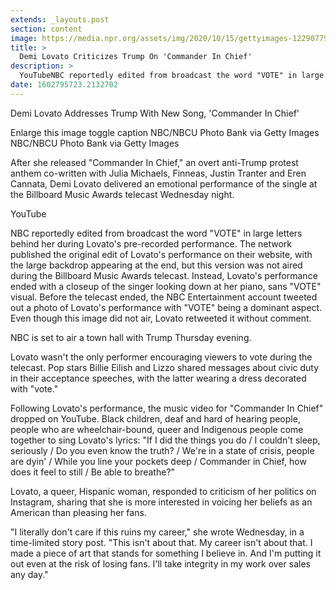 ```yaml
--- 
extends: _layouts.post 
section: content 
image: https://media.npr.org/assets/img/2020/10/15/gettyimages-1229077969_wide-1b202eeb83732aa001ab8959ed3d6d8280d6d6ee.jpg?s=1400 
title: > 
  Demi Lovato Criticizes Trump On 'Commander In Chief' 
description: > 
  YouTubeNBC reportedly edited from broadcast the word "VOTE" in large letters behind her during Lovato's pre-recorded performance.Instead, Lovato's performance ended with a closeup of the singer looking down at her piano, sans "VOTE" visual.Before the telecast ended, the NBC Entertainment account tweeted out a photo of Lovato's performance with "VOTE" being a dominant aspect.Following Lovato's performance, the music video for "Commander In Chief" dropped on YouTube./ We're in a state of crisis, people are dyin' / While you line your pockets deep / Commander in Chief, how does it feel to still / Be able to breathe?" 
date: 1602795723.2132702 
--- 
```

Demi Lovato Addresses Trump With New Song, 'Commander In Chief'

Enlarge this image toggle caption NBC/NBCU Photo Bank via Getty Images NBC/NBCU Photo Bank via Getty Images

After she released "Commander In Chief," an overt anti-Trump protest anthem co-written with Julia Michaels, Finneas, Justin Tranter and Eren Cannata, Demi Lovato delivered an emotional performance of the single at the Billboard Music Awards telecast Wednesday night.

YouTube

NBC reportedly edited from broadcast the word "VOTE" in large letters behind her during Lovato's pre-recorded performance. The network published the original edit of Lovato's performance on their website, with the large backdrop appearing at the end, but this version was not aired during the Billboard Music Awards telecast. Instead, Lovato's performance ended with a closeup of the singer looking down at her piano, sans "VOTE" visual. Before the telecast ended, the NBC Entertainment account tweeted out a photo of Lovato's performance with "VOTE" being a dominant aspect. Even though this image did not air, Lovato retweeted it without comment.

NBC is set to air a town hall with Trump Thursday evening.

Lovato wasn't the only performer encouraging viewers to vote during the telecast. Pop stars Billie Eilish and Lizzo shared messages about civic duty in their acceptance speeches, with the latter wearing a dress decorated with "vote."

Following Lovato's performance, the music video for "Commander In Chief" dropped on YouTube. Black children, deaf and hard of hearing people, people who are wheelchair-bound, queer and Indigenous people come together to sing Lovato's lyrics: "If I did the things you do / I couldn't sleep, seriously / Do you even know the truth? / We're in a state of crisis, people are dyin' / While you line your pockets deep / Commander in Chief, how does it feel to still / Be able to breathe?"

Lovato, a queer, Hispanic woman, responded to criticism of her politics on Instagram, sharing that she is more interested in voicing her beliefs as an American than pleasing her fans.

"I literally don't care if this ruins my career," she wrote Wednesday, in a time-limited story post. "This isn't about that. My career isn't about that. I made a piece of art that stands for something I believe in. And I'm putting it out even at the risk of losing fans. I'll take integrity in my work over sales any day."
